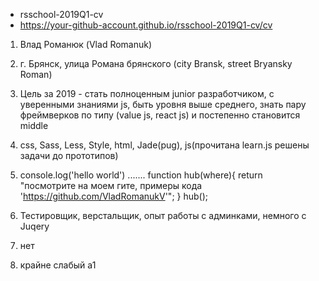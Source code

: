 * rsschool-2019Q1-cv
* https://your-github-account.github.io/rsschool-2019Q1-cv/cv

1. Влад Романюк (Vlad Romanuk)
2. г. Брянск, улица Романа брянского (city Bransk, street Bryansky Roman)
3. Цель за 2019 - стать полноценным junior разработчиком, с уверенными знаниями js, быть уровня выше среднего, знать пару фреймверков по типу (value js, react js) и постепенно становится middle
4. css, Sass, Less, Style, html, Jade(pug), js(прочитана learn.js решены задачи до прототипов) 
5. console.log('hello world') ....... 
function hub(where){ 
	return "посмотрите на моем гите, примеры кода 'https://github.com/VladRomanukV'";
} 
hub();

6. Тестировщик, верстальщик, опыт работы с админками, немного с Juqery 
7. нет
8. крайне слабый а1
